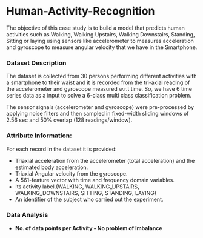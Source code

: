 # Human-Activity-Recognition
The objective of this case study is to build a model that predicts human activities such as Walking, Walking Upstairs, Walking Downstairs, Standing, Sitting or laying using sensors like accelerometer to measures acceleration and gyroscope to measure angular velocity that we have in the Smartphone.

### Dataset Description
The dataset is collected from 30 persons performing different activities with a smartphone to their waist and it is recorded from the tri-axial reading of the accelerometer and gyroscope measured w.r.t time. So, we have 6 time series data as a input to solve a 6-class multi class classification problem.

The sensor signals (accelerometer and gyroscope) were pre-processed by applying noise filters and then sampled in fixed-width sliding windows of 2.56 sec and 50% overlap (128 readings/window).

### Attribute Information:
For each record in the dataset it is provided:

- Triaxial acceleration from the accelerometer (total acceleration) and the estimated body acceleration.
- Triaxial Angular velocity from the gyroscope.
- A 561-feature vector with time and frequency domain variables.
- Its activity label.(WALKING, WALKING_UPSTAIRS, WALKING_DOWNSTAIRS, SITTING, STANDING, LAYING)
- An identifier of the subject who carried out the experiment.

### Data Analysis

- __No. of data points per Activity - No problem of Imbalance__






